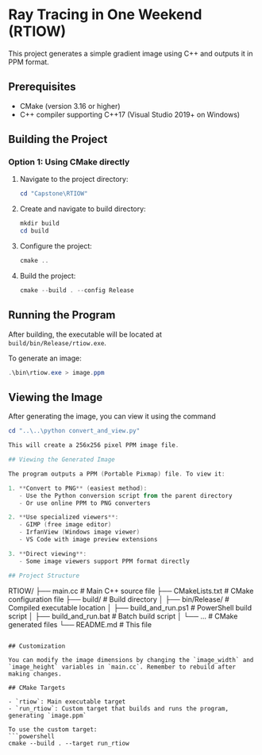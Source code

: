 # Ray Tracing in One Weekend (RTIOW)

This project generates a simple gradient image using C++ and outputs it in PPM format.

## Prerequisites

- CMake (version 3.16 or higher)
- C++ compiler supporting C++17 (Visual Studio 2019+ on Windows)

## Building the Project

### Option 1: Using CMake directly

1. Navigate to the project directory:
   ```powershell
   cd "Capstone\RTIOW"
   ```

2. Create and navigate to build directory:
   ```powershell
   mkdir build
   cd build
   ```

3. Configure the project:
   ```powershell
   cmake ..
   ```

4. Build the project:
   ```powershell
   cmake --build . --config Release
   ```

## Running the Program

After building, the executable will be located at `build/bin/Release/rtiow.exe`.

To generate an image:
```powershell
.\bin\rtiow.exe > image.ppm
```
## Viewing the Image

After generating the image, you can view it using the command

```powershell
cd "..\..\python convert_and_view.py"

This will create a 256x256 pixel PPM image file.

## Viewing the Generated Image

The program outputs a PPM (Portable Pixmap) file. To view it:

1. **Convert to PNG** (easiest method):
   - Use the Python conversion script from the parent directory
   - Or use online PPM to PNG converters

2. **Use specialized viewers**:
   - GIMP (free image editor)
   - IrfanView (Windows image viewer)
   - VS Code with image preview extensions

3. **Direct viewing**:
   - Some image viewers support PPM format directly

## Project Structure

```
RTIOW/
├── main.cc              # Main C++ source file
├── CMakeLists.txt       # CMake configuration file
├── build/               # Build directory
│   ├── bin/Release/     # Compiled executable location
│   ├── build_and_run.ps1  # PowerShell build script
│   ├── build_and_run.bat  # Batch build script
│   └── ...              # CMake generated files
└── README.md            # This file
```

## Customization

You can modify the image dimensions by changing the `image_width` and `image_height` variables in `main.cc`. Remember to rebuild after making changes.

## CMake Targets

- `rtiow`: Main executable target
- `run_rtiow`: Custom target that builds and runs the program, generating `image.ppm`

To use the custom target:
```powershell
cmake --build . --target run_rtiow
```